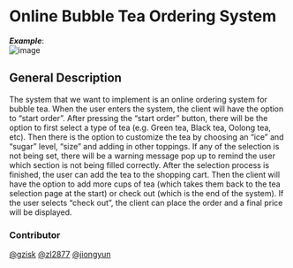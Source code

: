 # Online Bubble Tea Ordering System
***Example***:  
![image](https://github.com/zl2877/OOP/blob/main/bobademo.gif)
## General Description
The system that we want to implement is an online ordering system for bubble tea. When the user enters the system, the client will have the option to “start order”. After pressing the “start order” button, there will be the option to first select a type of tea (e.g. Green tea, Black tea, Oolong tea, etc). Then there is the option to customize the tea by choosing an “ice” and “sugar” level, “size” and adding in other toppings. If any of the selection is not being set, there will be a warning message pop up to remind the user which section is not being filled correctly. 
After the selection process is finished, the user can add the tea to the shopping cart.
Then the client will have the option to add more cups of tea (which takes them back to the tea selection page at the start) or check out (which is the end of the system).
If the user selects “check out”, the client can place the order and a final price will be displayed.


### Contributor
[@gzisk](https://github.com/gzisk) [@zl2877](https://github.com/zl2877)  [@jiongyun](https://github.com/jiongyun)
